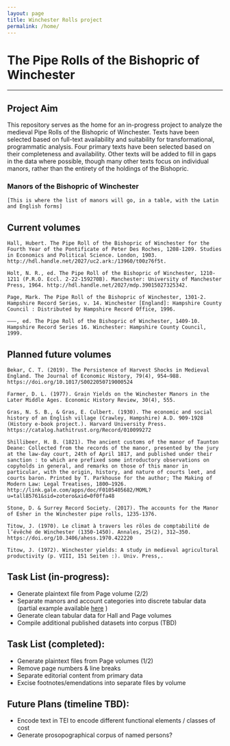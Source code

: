 ```yaml
---
layout: page
title: Winchester Rolls project
permalink: /home/
---
```


# The Pipe Rolls of the Bishopric of Winchester
***

## Project Aim
This repository serves as the home for an in-progress project to analyze the medieval Pipe Rolls of the Bishopric of Winchester. Texts have been selected based on full-text availability and suitability for transformational, programmatic analysis. Four primary texts have been selected based on their completeness and availability. Other texts will be added to fill in gaps in the data where possible, though many other texts focus on individual manors, rather than the entirety of the holdings of the Bishopric. 

### Manors of the Bishopric of Winchester
`[This is where the list of manors will go, in a table, with the Latin and English forms]`


## Current volumes
    Hall, Hubert. The Pipe Roll of the Bishopric of Winchester for the Fourth Year of the Pontificate of Peter Des Roches, 1208-1209. Studies in Economics and Political Science. London, 1903. http://hdl.handle.net/2027/uc2.ark:/13960/t00z76f5t.

	Holt, N. R., ed. The Pipe Roll of the Bishopric of Winchester, 1210-1211 (P.R.O. Eccl. 2-22-159270B). Manchester: University of Manchester Press, 1964. http://hdl.handle.net/2027/mdp.39015027325342.

	Page, Mark. The Pipe Roll of the Bishopric of Winchester, 1301-2. Hampshire Record Series, v. 14. Winchester [England]: Hampshire County Council : Distributed by Hampshire Record Office, 1996.

	———, ed. The Pipe Roll of the Bishopric of Winchester, 1409-10. Hampshire Record Series 16. Winchester: Hampshire County Council, 1999.

## Planned future volumes
	Bekar, C. T. (2019). The Persistence of Harvest Shocks in Medieval England. The Journal of Economic History, 79(4), 954–988. https://doi.org/10.1017/S0022050719000524

	Farmer, D. L. (1977). Grain Yields on the Winchester Manors in the Later Middle Ages. Economic History Review, 30(4), 555.

	Gras, N. S. B., & Gras, E. Culbert. (1930). The economic and social history of an English village (Crawley, Hampshire) A.D. 909-1928 (History e-book project.). Harvard University Press. https://catalog.hathitrust.org/Record/010099272

	Shillibeer, H. B. (1821). The ancient customs of the manor of Taunton Deane: Collected from the records of the manor, presented by the jury at the law-day court, 24th of April 1817, and published under their sanction : to which are prefixed some introductory observations on copyholds in general, and remarks on those of this manor in particular, with the origin, history, and nature of courts leet, and courts baron. Printed by T. Parkhouse for the author; The Making of Modern Law: Legal Treatises, 1800–1926. http://link.gale.com/apps/doc/F0105405682/MOML?u=tall85761&sid=zotero&xid=0f0ffa48

	Stone, D. & Surrey Record Society. (2017). The accounts for the Manor of Esher in the Winchester pipe rolls, 1235-1376.

	Titow, J. (1970). Le climat à travers les rôles de comptabilité de l’évêché de Winchester (1350-1450). Annales, 25(2), 312–350. https://doi.org/10.3406/ahess.1970.422220

	Titow, J. (1972). Winchester yields: A study in medieval agricultural productivity (p. VIII, 151 Seiten :). Univ. Press,.



## Task List (in-progress):
- Generate plaintext file from Page volume (2/2)
- Separate manors and account categories into discrete tabular data \(partial example available [here](https://github.com/comp-methods-fsu-2021/hunter_winchesterrolls/blob/master/1208-1209_Holt/1208-1209_Holt_z_tabularExperiment-openRefine.tsv) \)
- Generate clean tabular data for Hall and Page volumes
- Compile additional published datasets into corpus (TBD)




## Task List (completed):
- Generate plaintext files from Page volumes (1/2)
- Remove page numbers & line breaks 
- Separate editorial content from primary data
- Excise footnotes/emendations into separate files by volume

## Future Plans (timeline TBD):
- Encode text in TEI to encode different functional elements / classes of cost
- Generate prosopographical corpus of named persons?


